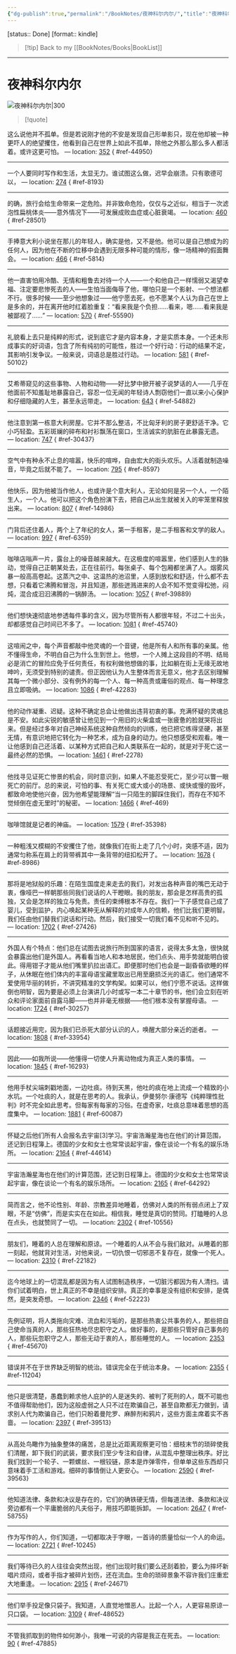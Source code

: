 ```yaml
---
{"dg-publish":true,"permalink":"/BookNotes/夜神科尔内尔/","title":"夜神科尔内尔","noteIcon":""}
---
```


[status:: Done]
[format:: kindle]

>[!tip] Back to my [[BookNotes/Books\|BookList]]

---
# 夜神科尔内尔

![夜神科尔内尔|300](https://img9.doubanio.com/view/subject/l/public/s29604949.jpg)

>[!quote]

这么说他并不孤单。但是若说刚才他的不安是发现自己形单影只，现在他却被一种更吓人的绝望攫住，他看到自己在世界上如此不孤单，除他之外那么那么多人都活着。或许这更可怕。 — location: [352]()
{ #ref-44950}


---
一个人要同时写作和生活，太显无力。谁试图这么做，迟早会崩溃。只有歌德可以， — location: [274]()
{ #ref-8193}


---
的确，旅行会给生命带来一定危险。并非致命危险，仅仅与之近似，相当于一次滤泡性扁桃体炎——意外情况下——可发展成败血症或心脏衰竭。 — location: [460]()
{ #ref-28501}


---
手捧意大利小说坐在那儿的年轻人，确实是他，又不是他。他可以是自己想成为的任何人，因为他在不断的位移中会遇到无限多种可能的情形，像一场精神的假面舞会。 — location: [466]()
{ #ref-5814}


---
他一直害怕用冷酷、无情和粗鲁去对待一个人——一个和他自己一样懦弱又渴望幸福、注定要悲惨死去的人——生怕当面侮辱了他，哪怕只是一个影射、一个想法都不行。很多时候——至少他想象过——他宁愿去死，也不愿某个人认为自己在世上是多余的，并在离开他时红着脸重复：“看来我是个负担……看来，嗯……看来我是被鄙视了……” — location: [570]()
{ #ref-55590}


---
礼貌看上去只是纯粹的形式，说到底它才是内容本身，才是实质本身。一个还未形成事实的好词语，包含了所有纯初的可能性，胜过一个好行动：行动的结果不定，其影响引发争议。一般来说，词语总是胜过行动。 — location: [581]()
{ #ref-50102}


---
艾希蒂窥见的这些事物、人物和动物——好比梦中掀开被子说梦话的人——几乎在他面前不知羞耻地暴露自己，容忍一位无闻的年轻诗人剽窃他们一直以来小心保护和仔细隐藏的人生，甚至永远带走。 — location: [643]()
{ #ref-54882}


---
他注意到第一栋意大利房屋。它并不那么整洁，不比匈牙利的房子更舒适干净。它小巧轻盈。五彩斑斓的碎布和衬衫飘荡在窗口，生活诚实的肮脏在此暴露无遗。 — location: [747]()
{ #ref-30437}


---
空气中有种永不止息的喧嚣，快乐的喧哗，自由宏大的街头欢乐。人活着就制造噪音，毕竟之后就不能了。 — location: [795]()
{ #ref-8597}


---
他快乐，因为他被当作他人，也或许是个意大利人，无论如何是另一个人，一个陌生人，一个人。他可以把这个角色扮演下去，把自己从出生就被关入的牢笼里释放出来。 — location: [807]()
{ #ref-14986}


---
门背后还住着人，两个上了年纪的女人，第一手租客，是二手租客和文学的敌人。 — location: [997]()
{ #ref-6359}


---
咖啡店嗡声一片，露台上的噪音越来越大。在这极度的喧嚣里，他们感到人生的脉动，觉得自己正朝某处去，正在往前行。每张桌子、每个包厢都坐满了人。烟雾风暴一般高高卷起。这蒸汽之中、这温热的池沼里，人感到放松和舒适，什么都不去想，只看着它沸腾和冒泡，并且知道，那些迸溅进来的人会不知不觉变得松弛，闷炖，混合成汩汩沸腾的一锅醉汤。 — location: [1057]()
{ #ref-39889}


---
他们想快速彻底地参透每件事的含义，因为尽管所有人都很年轻，不过二十出头，却都感觉自己时间已不多了。 — location: [1081]()
{ #ref-45740}


---
这喧闹之中，每个声音都敲中他灵魂的一个音键，他是所有人和所有事的亲属。他不懂得生命，不明白自己为什么生到世上。他想，一个人摊上这段目的不明、结局必是消亡的冒险应免于任何责任，有权利做他想做的事，比如躺在街上无缘无故地呻吟，无须受到特别的谴责。但正因他认为人生整体而言无意义，他才去区别理解其每一个微小部分、没有例外的每一个人、每一种高贵或庸俗的观点、每一种理念且立即吸纳。 — location: [1086]()
{ #ref-42283}


---
他的动作凝重、迟疑。这种不确定总会让他做出违背初衷的事。充满怀疑的灵魂总是不安。如此尖锐的敏感曾让他见到一个用旧的火柴盒或一张疲惫的脸就哭将出来。但是经过多年对自己神经系统这种自然倾向的训练，他已把它练得坚硬，甚至无情，有意识地把它转化为一种艺术，成为自身的动力。他只想感受和观看。唯一让他感到自己还活着、以某种方式把自己和人类联系在一起的，就是对于死亡这一最终必然的恐惧。 — location: [1461]()
{ #ref-2278}


---
他找寻见证死亡惨景的机会，同时意识到，如果人不能忍受死亡，至少可以瞥一眼死亡的前厅。总的来说，可怕的事、有关死亡或大或小的场景、或快或慢的毁坏，都致命地使他兴奋，因为他希望能理解“当一只陌生的脚踩住我们，而存在不知不觉倾倒在虚无里时”的秘密。 — location: [1466]()
{ #ref-469}


---
咖啡馆就是记者的神庙。 — location: [1579]()
{ #ref-35398}


---
一种粗浅又模糊的不安攫住了他，就像我们在街上走了几个小时，突感不适，因为通常匀称系在肩上的背带裤其中一条背带的纽扣松开了。 — location: [1678]()
{ #ref-8986}


---
那将是地狱般的乐趣：在陌生国度走来走去的我们，对发出各种声音的嘴巴无动于衷，像哑巴一样朝那些同我们说话的人干瞪眼。我的朋友，那会是怎样高贵的孤独，又会是怎样的独立与免责。责任的束缚根本不存在。我们一下子感觉自己成了婴儿，受到监护，内心唤起某种无从解释的对成年人的信赖，他们比我们更明智。我们任由他们替我们说话和行动。然后，我们接受一切我们看不见和听不见的。 — location: [1702]()
{ #ref-27426}


---
外国人有个特点：他们总在试图去说旅行所到国家的语言，说得太多太急，很快就会暴露出他们是外国人。再看看当地人和本地居民，他们点头、用手势就能明白彼此。得用钳子才能从他们嘴里扒拉出语汇。即便那时他们也会是一副昏昏欲睡的样子，从休眠在他们体内的丰富母语宝藏里取出已用至磨损泛光的语汇。他们通常不爱使用华丽的转折，不讲究精准的文学构架。如果可以，他们宁愿不说话。这样做倒也明智，因为要是必须上台演讲几小时或写一本二十章节的书，他们会立刻在听众和评论家面前自露马脚——也并非毫无根据——他们根本没有掌握母语。 — location: [1724]()
{ #ref-30257}


---
话题接近用完，因为我们已杀死大部分认识的人，唤醒大部分亲近的逝者。 — location: [1808]()
{ #ref-33954}


---
因此——如我所说——他懂得一切使人升离动物成为真正人类的事情。 — location: [1845]()
{ #ref-16293}


---
他用手杖尖端刺戳地面，一边吐痰。待到天黑，他吐的痰在地上流成一个精致的小水坑。一个吐痰的人，就是在思考的人。我承认，伊曼努尔·康德写《纯粹理性批判》时不完全如此思考。但每家有每家的习俗。在虚奇家，吐痰总意味着思想的高度集中。 — location: [1881]()
{ #ref-60087}


---
怀疑之后他们所有人会报名去宇宙[3]学习。宇宙浩瀚星海也在他们的计算范围，还记到日程簿上。德国的少女和女士也常常谈起宇宙，像在谈论一个有名的娱乐场所。 — location: [2164]()
{ #ref-44614}


---
宇宙浩瀚星海也在他们的计算范围，还记到日程簿上。德国的少女和女士也常常谈起宇宙，像在谈论一个有名的娱乐场所。 — location: [2165]()
{ #ref-64292}


---
简而言之，他不论性别、年龄、宗教差异地睡着，仿佛对人类的所有弱点闭上了双眼，不是“仿佛”，而是实实在在如此。相信我，睡觉是真切的赞同。打瞌睡的人总在点头，也就赞同了一切。 — location: [2302]()
{ #ref-10556}


---
朋友们，睡着的人总在理解和原谅。一个睡着的人从不会与我们敌对。从睡着的那一刻起，他就背对生活，对他来说，一切仇恨一切邪恶不复存在，就像一个死人。 — location: [2310]()
{ #ref-22182}


---
迄今地球上的一切混乱都是因为有人试图制造秩序，一切脏污都因为有人清扫。请你们试着明白，世上真正的不幸是组织安排。真正的幸事是没有组织和安排，是偶然，是突发奇想。 — location: [2346]()
{ #ref-52223}


---
先例证明，将人类拖向灾难、流血和污垢的，是那些热衷公共事务的人，那些把自己使命当真的人，那些狂热地尽忠职守之人。做好事的，是那些只管好自己事务的人，那些玩忽职守之人，那些无动于衷的人，那些睡觉的人。 — location: [2353]()
{ #ref-45670}


---
错误并不在于世界缺乏明智的统治。错误完全在于统治本身。 — location: [2355]()
{ #ref-11204}


---
他只是很清楚，愚蠢到赖求他人庇护的人是迷失的、被判了死刑的人，既不可能也不值得帮助他们，因为这般虚弱之人只不过在欺骗自己，甚至自欺都无力做到，请求别人代为欺骗自己，他们只盼着曼陀罗、麻醉剂和鸦片，这些方面主席着实不吝啬。 — location: [2397]()
{ #ref-39513}


---
从高处鸟瞰作为抽象整体的痛苦，总是比近距离观察更可怕：细枝末节的琐碎使我们清醒，卸下我们的武装，要求我们至少专注和自律，从混乱中整理出秩序。好比我们找到一个轮子、一颗螺丝、一根铰链，原本是炸弹零件，但单单这些东西却只意味着手工活和游戏。细碎的事情倒让人更安心。 — location: [2590]()
{ #ref-39563}


---
他知道法律、条款和决议是存在的，它们的确铁硬无情，但每道法律、条款和决议旁边都有一个平庸脆弱的凡夫俗子，用技巧即能拆卸。 — location: [2647]()
{ #ref-58755}


---
作为写作的人，你们知道，一切都取决于字眼，一首诗的质量恰似一个人的命运。 — location: [2721]()
{ #ref-10245}


---
我们等待已久的人往往会突然出现，他们出现时我们要么还刮着脸，要么为摔坏新唱片烦闷，或者手指才被碎片划伤，还在流血。生命的琐碎景象不容许我们庄重宏大地重逢。 — location: [2915]()
{ #ref-24671}


---
他们举手投足像只袋子。我知道，人直觉地憎恶人。比起一个人，人更容易原谅一只口袋。 — location: [3109]()
{ #ref-48652}


---
不管我抓取到的物件如何渺小，我唯一可说的内容是我正在死去。 — location: [90]()
{ #ref-47885}

